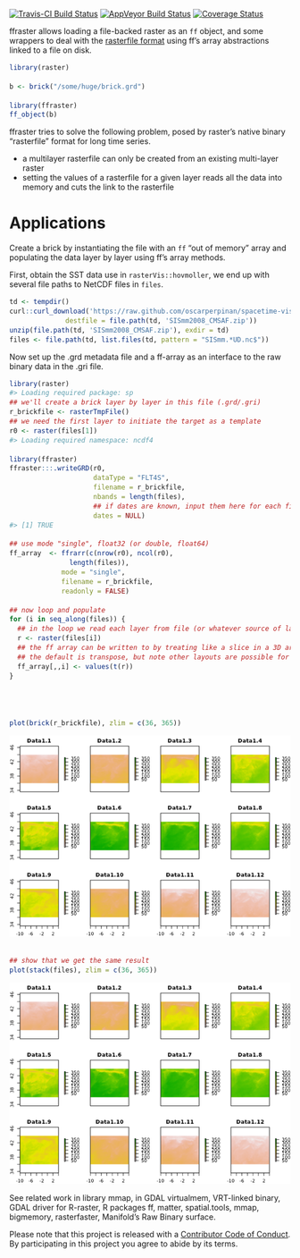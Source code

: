 
<!-- README.md is generated from README.Rmd. Please edit that file -->

[![Travis-CI Build
Status](https://travis-ci.org/hypertidy/ffraster.svg?branch=master)](https://travis-ci.org/hypertidy/ffraster)
[![AppVeyor Build
Status](https://ci.appveyor.com/api/projects/status/github/mdsumner/ffraster?branch=master&svg=true)](https://ci.appveyor.com/project/mdsumner/ffraster)
[![Coverage
Status](https://img.shields.io/codecov/c/github/hypertidy/ffraster/master.svg)](https://codecov.io/github/hypertidy/ffraster?branch=master)

ffraster allows loading a file-backed raster as an `ff` object, and some
wrappers to deal with the [rasterfile
format](https://cran.r-project.org/web/packages/raster/vignettes/rasterfile.pdf)
using ff’s array abstractions linked to a file on disk.

``` r
library(raster)

b <- brick("/some/huge/brick.grd")

library(ffraster)
ff_object(b)
```

ffraster tries to solve the following problem, posed by raster’s native
binary “rasterfile” format for long time series.

  - a multilayer rasterfile can only be created from an existing
    multi-layer raster
  - setting the values of a rasterfile for a given layer reads all the
    data into memory and cuts the link to the rasterfile

# Applications

Create a brick by instantiating the file with an `ff` “out of memory”
array and populating the data layer by layer using ff’s array methods.

First, obtain the SST data use in `rasterVis::hovmoller`, we end up with
several file paths to NetCDF files in `files`.

``` r
td <- tempdir()
curl::curl_download('https://raw.github.com/oscarperpinan/spacetime-vis/master/data/SISmm2008_CMSAF.zip',
              destfile = file.path(td, 'SISmm2008_CMSAF.zip'))
unzip(file.path(td, 'SISmm2008_CMSAF.zip'), exdir = td)
files <- file.path(td, list.files(td, pattern = "SISmm.*UD.nc$"))
```

Now set up the .grd metadata file and a ff-array as an interface to the
raw binary data in the .gri file.

``` r
library(raster)
#> Loading required package: sp
## we'll create a brick layer by layer in this file (.grd/.gri)
r_brickfile <- rasterTmpFile()
## we need the first layer to initiate the target as a template
r0 <- raster(files[1])
#> Loading required namespace: ncdf4

library(ffraster)
ffraster:::.writeGRD(r0, 
                     dataType = "FLT4S", 
                     filename = r_brickfile, 
                     nbands = length(files), 
                     ## if dates are known, input them here for each file
                     dates = NULL)  
#> [1] TRUE

## use mode "single", float32 (or double, float64)
ff_array  <- ffrarr(c(nrow(r0), ncol(r0), 
               length(files)), 
             mode = "single", 
             filename = r_brickfile, 
             readonly = FALSE)

## now loop and populate
for (i in seq_along(files)) {
  ## in the loop we read each layer from file (or whatever source of layers we have)
  r <- raster(files[i])
  ## the ff array can be written to by treating like a slice in a 3D array
  ## the default is transpose, but note other layouts are possible for rasterfile and in ff
  ff_array[,,i] <- values(t(r))
}




plot(brick(r_brickfile), zlim = c(36, 365))
```

![](README-ff-layers-1.png)<!-- -->

``` r

## show that we get the same result
plot(stack(files), zlim = c(36, 365))
```

![](README-ff-layers-2.png)<!-- -->

See related work in library mmap, in GDAL virtualmem, VRT-linked binary,
GDAL driver for R-raster, R packages ff, matter, spatial.tools, mmap,
bigmemory, rasterfaster, Manifold’s Raw Binary surface.

Please note that this project is released with a [Contributor Code of
Conduct](CONDUCT.md). By participating in this project you agree to
abide by its terms.
